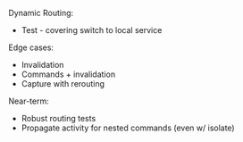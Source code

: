 Dynamic Routing:
- Test - covering switch to local service

Edge cases:
- Invalidation
- Commands + invalidation
- Capture with rerouting

Near-term:
- Robust routing tests
- Propagate activity for nested commands (even w/ isolate)
